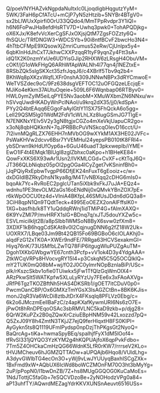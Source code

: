 Q/poeVNYHAZvkNgpdaNuItxIc0LjoqdigbHqgutzYyM=
5WK/3FaH6pCfATcU+mCjP7yN5zHtzib+5NYBr4BTgV0=
sx2bLlWUxXpirfi0OrU33QQdo4/MmTPpRvdpr3Y1iQI=
h6N6FoPwJHa8efdHsRTV7D+Uwhq3pwk0+TohAPQDjkg=
oX6XJx/K8efvVcXerCgSFJxOXjsjQtM7ZgsFOZzty6Q=
fhSQUc/TRfDNGW3+WDCSYb+90i8ntfBCvF2bwcHo3N4=
4hTtbCFMpE9XQsowXjZmriCumus52eRw/CjUnlpx5y4=
6qbKInHdJhCxT7JkhwCXXPzqqR1tyF9yqnZy4Ftt3sA=
idQ1X2K0nzmYxUe6UDYisGJip2RHXW6zLRsgH4ObuVM=
cOKf/jG1oWkFHgQ6ARhWfApWALNh4l77qn4j1NEZtxE=
8RSbZQk5slgSKXct35zfrJqqJ6/c4XBrlf5Tbv9q2b4=
BKhWq8pXKzxWqfLXFr0nshA309JNNwNBPx3dRYCmwoE=
WeTVSZdec9oC/9Fz638dsgVEFTOC12uOFGQzeLEcjqE=
MJiKo4eKkm37AUtuOqeie+509L6F6Wqnbap06RTByv0=
HWL0ymZyIM5eiLqPYE5Nv3aobM+XMuWXbmZN6NNxu/w=
hSVvqUwdHKADyWnPclNAoI/u9krq2dX35/jj0/kdSpA=
PYy2Q4btEAqq6EGgoFaAylGtIY11SX75FhQckA6o5gg=
LelI29QSM5lg01WdM2FdV1cWLhLXz8lugGSmJG7TlgE=
N7ENKNxYElv5V2y3gN8tgjxCGZo4mXeVkjUapuCR2go=
x3oNj8qbHQKknN+7qJPRBBcPuVNSkcqOIevD16cct/U=
7l2ivnMQgRLZX76EHH7nMVbOG9wXYkM1AX3HE02JVFc=
PsWaKHVw2dcvv6Bsr7YVEMHul24yepsPB010tK8FRI4=
ybSDrwn9kHdUfOyp6a+6GuU46uadT3pkxwepIb/iYME=
EwO1lF4t4EMqk1BlUgI8zglZbhxc0aKpo+h1BHeKE84=
QowFxXKS6X93wAr1Usn2/lVKMLCGd+CvXF+cKtTqJ6Q=
JT366QLbNiqbz05pOI2pgOGa4ICyZget7vKSninfBh0=
jJqPQiyRxEpbwTvgpP66DfjEK24nFuxT6gEooiz+c/w=
dxDGIdlBZRkyDhsN1kya8g/M4T/vNBXqq2cDHG6mIs0=
bqoAk7Yc+RvRoEC2pglcUTan5iXbk9xFkJ7uJA+EQz4=
wdnhu1PE3tevOLM2aGs16oENdNij0xQMvkYBnZOX7pE=
r6kWpOOCU0tz4d+VIniA4BKfpL46SMUsJDdn6dGQ3a8=
3CiH8qpN1Qn9TQdtTeck+4995EoOEZX2onAIFffslK0=
1XG+basfhb/k8TY1uQddqRWnj1idTMiP4G+fAlmXAXQ=
6K9YvZMI7P/mvHRFX1slG+BDnq7q/xJTJ5douYXZw5c=
ESVLmicilkIjt2B/a8pSlbb1WMSoN8ByX6svw0zfXm8=
3XDXF1kB6hqgCdSKAt8v0l2CqjnugDNN6g2fZ18W2Uk=
UOXRX7/LBqe03Jm9Bt42QB15Fo69BGBoO6cIOLAKhj0=
aIqdFzG12xTK0A+XWEr9ndFE/7RRga63HCVSexakmGI=
Hiyq76nK/73USMfbLZwTQ78FiP6itgugWIuPUZgAuTM=
Dgoh1XKbGWbgwYE67cnth3Pcfp+vV1ok4D3y4YdgAAA=
ZtkWCqVRPs8HVocvgRY15I4+p3CskqN5C5Q5OCQlkIQ=
mY2TUK0mQ08bM+wj/fO2J0C0ylmrNOpBznlaBiP/USc=
plk/rKszcSkbv1ofie0TUiwkx5jFw1TfQlzGqWmOIX4=
ARzPkwSIt5WATKpfw5XLuLyRYzUy7FEe6x3xFAoAXVg=
JRfP6TgzTKOZBftNh5HAS4DKSRb1/gOET7itCDuV0p0=
PwcmOanCBP/Ox6GMXzTmYGsX3IsAGZCtBn+8BK6KJis=
monJ2qR3Va6WcDi8ztbJtDrX4FKsqlq8PFLVz0Ebg/c=
6k2o6JMczmEellBaFzC/z4apKXafKywmURI6Ns6zO7E=
jPwOt8hRnDPEqoOSAc3sbRMVLNC5kaD9zkb+p/djg28=
6QrW2KuPZx2B0qZQwXrCziuEBpHNM59v42Lxozzd7pQ=
Q5ZxJ09Y8h4ZmtN3TKjJZ7ejQ9ferHlqxtH8FS0KIPI=
AyGykn5ts8Q1119UFmIPydsp0npDzjThPKgsGt2NyoQ=
BaQrcAg+tiKa+hwmaSpyBEq/spalhjfFyX1dM5lOof4=
tfRvSl331jQYQO3YzKYM2g4hKQPUAjfoX6qpPvkFdbo=
7Tm5Z4OHCkaCmHzQG66WdnK5LfR0rKW7/rrrseV2KLo=
tHVJMCheuv6hJGMZQTTAOw+aUPQAjb6Hqo8/VUldLhg=
A3dyvGWIbTG4ecOn3O+yWj9vLwJYUUyqBaxhISCgZXk=
1BxFmd9xW+AQbUX6IcWd8boWCZMOnFM70O3ht3bMyYg=
2uP/pPopN0/l1bwDnZB/7Z+hs8MUgGGQOG0KuCaMoEs=
1NdJTottjC5faGb+7eSQCVDzoBe+2yNOHodzVPg0a84=
aP13uhfTY/AQwrdMEZagYdrKKVXUNSnAeuvt6516USs=
